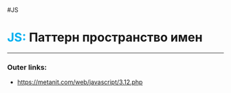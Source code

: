 #JS
# <font color="#00b0f0">JS:</font> Паттерн пространство имен
---
### Outer links:
- https://metanit.com/web/javascript/3.12.php